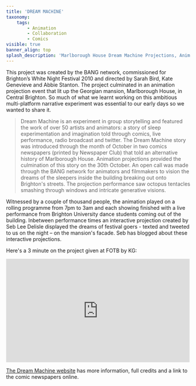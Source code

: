 ```yaml
---
title: 'DREAM MACHINE'
taxonomy:
    tags:
        - Animation
        - Collaboration
        - Comics
visible: true
banner_align: top
splash_description: 'Marlborough House Dream Machine Projections, Anim by CYRIAK'
---
```


This project was created by the BANG network, commissioned for Brighton’s White Night Festival 2010 and directed by Sarah Bird, Kate Genevieve and Abbie Stanton. The project culminated in an animation projection event that lit up the Georgian mansion, Marlborough House, in Central Brighton.  So much of what we learnt working on this ambitious multi-platform narrative experiment was essential to our early days so we wanted to share it.   

> Dream Machine is an experiment in group storytelling and featured the work of over 50 artists and animators: a story of sleep experimentation and imagination told through comics, live performance, radio broadcast and twitter. The Dream Machine story was introduced through the month of October in two comics newspapers (printed by Newspaper Club) that told an alternative history of Marlborough House. Animation projections provided the culmination of this story on the 30th October. An open call was made through the BANG network for animators and filmmakers to vision the dreams of the sleepers inside the building breaking out onto Brighton's streets. The projection performance saw octopus tentacles smashing through windows and intricate generative visions.

 Witnessed by a couple of thousand people, the animation played on a rolling programme from 7pm to 3am and each showing finished with a live performance from Brighton University dance students coming out of the building. Inbetween performance times an interactive projection created by Seb Lee Delisle displayed the dreams of festival goers - texted and tweeted to us on the night – on the mansion's facade. Seb has blogged about these interactive projections.

Here's a 3 minute on the project given at FOTB by KG:

<iframe src="https://player.vimeo.com/video/15766207?color=ffffff&byline=0" width="500" height="281" frameborder="0" webkitallowfullscreen mozallowfullscreen allowfullscreen></iframe> 

[The Dream Machine website](http://www.bangdreammachine.com/?page_id=355) has more information, full credits and a link to the comic newspapers online.
